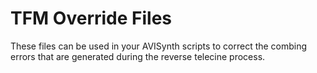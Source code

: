 # TFM Override Files

These files can be used in your AVISynth scripts to correct the combing errors that are generated during the reverse telecine process.
